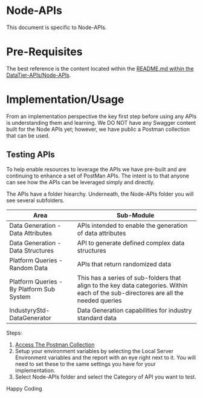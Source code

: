 # Node-APIs
This document is specific to Node-APIs.

# Pre-Requisites
The best reference is the content located within the 
[README.md within the DataTier-APIs/Node-APIs](https://github.com/Project-Herophilus/DataSynthesis/tree/main/DataTier-APIs/Node-APIs/README.md).

# Implementation/Usage
From an implementation perspective the key first step before using any APIs is understanding 
them and learning. We DO NOT have any Swagger content built for the Node APIs yet; however,
we have public a Postman collection that can be used.

## Testing APIs
To help enable resources to leverage the APIs we have pre-built and are continuing to enhance a set of PostMan APIs.
The intent is to that anyone can see how the APIs can be leveraged simply and directly.

The APIs have a folder hiearchy. Underneath, the Node-APIs folder you will see several subfolders.

| Area                              | Sub-Module                                                                                                                           | 
|-----------------------------------|--------------------------------------------------------------------------------------------------------------------------------------|
| Data Generation - Data Attributes | APIs intended to enable the generation of data attributes                                                                            | 
| Data Generation - Data Structures | API to generate defined complex data structures                                                                                      |
| Platform Queries - Random Data |APIs that return randomized data |
|Platform Queries - By Platform Sub System| This has a series of sub-folders that align to the key data categories. Within each of the sub-directores are all the needed queries |
|IndustyryStd-DataGenerator| Data Generation capabilities for industry standard data                                                                              |                                                                                            |

Steps:
1. [Access The Postman Collection](https://go.postman.co/workspace/DataSynthesis~6a46c0cf-955b-49b4-b495-68940fde4c31/collection/16526170-6e45e3ca-8eaf-47c9-a0cb-0e024a852505?action=share&creator=16526170)
2. Setup your environment variables by selecting the Local Server Environment variables and the report with an eye right next to it.
You will need to set these to the same settings you have for your implementation.
3. Select Node-APIs folder and select the Category of API you want to test. 

Happy Coding